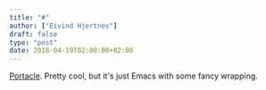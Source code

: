 ```yaml
---
title: "#"
author: ["Eivind Hjertnes"]
draft: false
type: "post"
date: 2018-04-19T02:00:00+02:00
---
```


[Portacle](https://portacle.github.io/). Pretty cool, but it's just
Emacs with some fancy wrapping.
